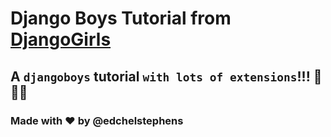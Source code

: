 # Django Boys Tutorial from [DjangoGirls](https://tutorial.djangogirls.org/)

## A `djangoboys` tutorial `with lots of extensions`!!! 🚀🚀🚀

### Made with ❤️ by @edchelstephens
